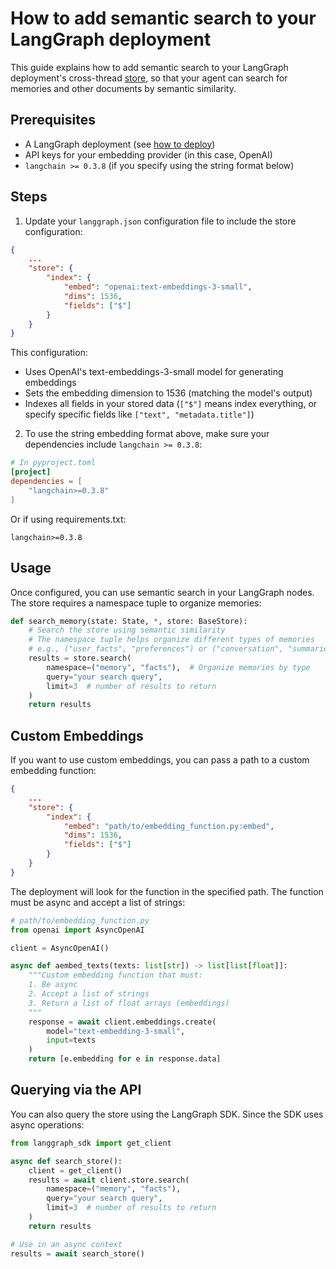 # How to add semantic search to your LangGraph deployment

This guide explains how to add semantic search to your LangGraph deployment's cross-thread [store](../../concepts/persistence.md#memory-store), so that your agent can search for memories and other documents by semantic similarity.

## Prerequisites

- A LangGraph deployment (see [how to deploy](setup_pyproject.md))
- API keys for your embedding provider (in this case, OpenAI)
- `langchain >= 0.3.8` (if you specify using the string format below)

## Steps

1. Update your `langgraph.json` configuration file to include the store configuration:

```json
{
    ...
    "store": {
        "index": {
            "embed": "openai:text-embeddings-3-small",
            "dims": 1536,
            "fields": ["$"]
        }
    }
}
```

This configuration:

- Uses OpenAI's text-embeddings-3-small model for generating embeddings
- Sets the embedding dimension to 1536 (matching the model's output)
- Indexes all fields in your stored data (`["$"]` means index everything, or specify specific fields like `["text", "metadata.title"]`)

2. To use the string embedding format above, make sure your dependencies include `langchain >= 0.3.8`:

```toml
# In pyproject.toml
[project]
dependencies = [
    "langchain>=0.3.8"
]
```

Or if using requirements.txt:

```
langchain>=0.3.8
```

## Usage

Once configured, you can use semantic search in your LangGraph nodes. The store requires a namespace tuple to organize memories:

```python
def search_memory(state: State, *, store: BaseStore):
    # Search the store using semantic similarity
    # The namespace tuple helps organize different types of memories
    # e.g., ("user_facts", "preferences") or ("conversation", "summaries")
    results = store.search(
        namespace=("memory", "facts"),  # Organize memories by type
        query="your search query",
        limit=3  # number of results to return
    )
    return results
```

## Custom Embeddings

If you want to use custom embeddings, you can pass a path to a custom embedding function:

```json
{
    ...
    "store": {
        "index": {
            "embed": "path/to/embedding_function.py:embed",
            "dims": 1536,
            "fields": ["$"]
        }
    }
}
```

The deployment will look for the function in the specified path. The function must be async and accept a list of strings:

```python
# path/to/embedding_function.py
from openai import AsyncOpenAI

client = AsyncOpenAI()

async def aembed_texts(texts: list[str]) -> list[list[float]]:
    """Custom embedding function that must:
    1. Be async
    2. Accept a list of strings
    3. Return a list of float arrays (embeddings)
    """
    response = await client.embeddings.create(
        model="text-embedding-3-small",
        input=texts
    )
    return [e.embedding for e in response.data]
```

## Querying via the API

You can also query the store using the LangGraph SDK. Since the SDK uses async operations:

```python
from langgraph_sdk import get_client

async def search_store():
    client = get_client()
    results = await client.store.search(
        namespace=("memory", "facts"),
        query="your search query",
        limit=3  # number of results to return
    )
    return results

# Use in an async context
results = await search_store()
```
